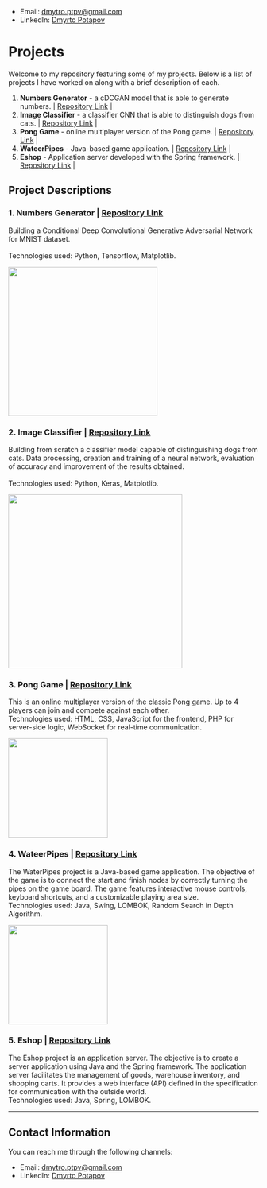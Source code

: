 - Email: dmytro.ptpv@gmail.com
- LinkedIn: [Dmyrto Potapov](https://www.linkedin.com/in/potapov-dm/)
# Projects

Welcome to my repository featuring some of my projects. Below is a list of projects I have worked on along with a brief description of each.

1. **Numbers Generator** - a cDCGAN model that is able to generate numbers. | [Repository Link](https://github.com/potapov-dm/numbers_generation_cDCGAN) |
2. **Image Classifier** - a classifier CNN that is able to distinguish dogs from cats. | [Repository Link](https://github.com/potapov-dm/image-classification-cat-dog/blob/main/image_classification_cat_dog.ipynb) |
3. **Pong Game** - online multiplayer version of the Pong game. | [Repository Link](https://github.com/potapov-dm/pong-game) |
4. **WateerPipes** - Java-based game application. | [Repository Link](https://github.com/Interes-Group/zadanie-2-pipes-d-potapov) | 
5. **Eshop** - Application server developed with the Spring framework. | [Repository Link](https://github.com/Interes-Group/zadanie-3-eshop-d-potapov) |

## Project Descriptions

### 1. Numbers Generator | [Repository Link](https://github.com/potapov-dm/numbers_generation_cDCGAN)
Building a Conditional Deep Convolutional Generative Adversarial Network for MNIST dataset.  
<br>Technologies used: Python, Tensorflow, Matplotlib.

<img src="https://github.com/potapov-dm/numbers_generation_cDCGAN/assets/49323039/0f767c22-6cf8-4067-b2e9-fcf82e956ae7" height="300">


### 2. Image Classifier | [Repository Link](https://github.com/potapov-dm/image-classification-cat-dog/blob/main/image_classification_cat_dog.ipynb)
Building from scratch a classifier model capable of distinguishing dogs from cats. Data processing, creation and training of a neural network, evaluation of accuracy and improvement of the results obtained.  
<br>Technologies used: Python, Keras, Matplotlib.

<img src="https://github.com/potapov-dm/potapov-dm/assets/49323039/8b99aad1-dd39-49c4-934f-54f2041d9b38" height="350">


### 3. Pong Game | [Repository Link](https://github.com/potapov-dm/pong-game)
This is an online multiplayer version of the classic Pong game. Up to 4 players can join and compete against each other.
<br>Technologies used: HTML, CSS, JavaScript for the frontend, PHP for server-side logic, WebSocket for real-time communication.

<img src="https://github.com/potapov-dm/potapov-dm/assets/49323039/a5f80e5c-c454-403f-a2c7-ab285066943e" height="200">


### 4. WateerPipes | [Repository Link](https://github.com/Interes-Group/zadanie-2-pipes-d-potapov) 
The WaterPipes project is a Java-based game application. The objective of the game is to connect the start and finish nodes by correctly turning the pipes on the game board. The game features interactive mouse controls, keyboard shortcuts, and a customizable playing area size.
<br>Technologies used: Java, Swing, LOMBOK, Random Search in Depth Algorithm.

<img src="https://github.com/potapov-dm/potapov-dm/assets/49323039/bb8cfdf5-4f70-47ac-ab97-5ab3bcc8b5d5" height="200">


### 5. Eshop | [Repository Link](https://github.com/Interes-Group/zadanie-3-eshop-d-potapov) 
The Eshop project is an application server. The objective is to create a server application using Java and the Spring framework. The application server facilitates the management of goods, warehouse inventory, and shopping carts. It provides a web interface (API) defined in the specification for communication with the outside world.
<br>Technologies used: Java, Spring, LOMBOK.


---


## Contact Information

You can reach me through the following channels:

- Email: dmytro.ptpv@gmail.com
- LinkedIn: [Dmyrto Potapov](https://www.linkedin.com/in/potapov-dm/)
<!--
**potapov-dm/potapov-dm** is a ✨ _special_ ✨ repository because its `README.md` (this file) appears on your GitHub profile.

Here are some ideas to get you started:

- 🔭 I’m currently working on ...
- 🌱 I’m currently learning ...
- 👯 I’m looking to collaborate on ...
- 🤔 I’m looking for help with ...
- 💬 Ask me about ...
- 📫 How to reach me: ...
- 😄 Pronouns: ...
- ⚡ Fun fact: ...
-->
